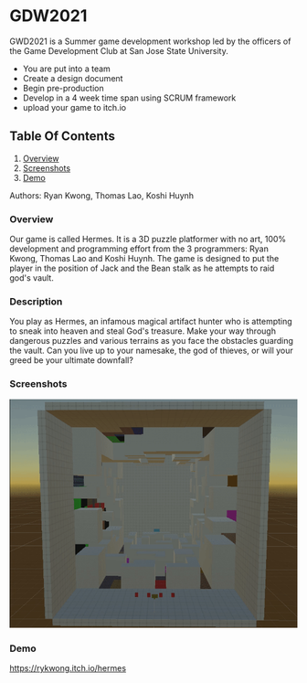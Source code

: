 # GDW2021
  GWD2021 is a Summer game development workshop led by the officers of the Game Development Club at San Jose State University.
  * You are put into a team
  * Create a design document 
  * Begin pre-production
  * Develop in a 4 week time span using SCRUM framework
  * upload your game to itch.io
## Table Of Contents
1. [Overview](#Overview)
2. [Screenshots](#Screenshots)
3. [Demo](#Demo)

Authors: Ryan Kwong, Thomas Lao, Koshi Huynh

### Overview
  Our game is called Hermes. It is a 3D puzzle platformer with no art, 100% development and programming effort from the 3 programmers: Ryan Kwong, Thomas Lao and Koshi Huynh. The game is designed to put the player in the position of Jack and the Bean stalk as he attempts to raid god's vault.
  
### Description

You play as Hermes, an infamous magical artifact hunter who is attempting to sneak into heaven and steal God's treasure. 
Make your way through dangerous puzzles and various terrains as you face the obstacles guarding the vault. 
Can you live up to your namesake, the god of thieves, or will your greed be your ultimate downfall?  

### Screenshots
<img src="2k9mZv.gif" width="600" />

 
### Demo

https://rykwong.itch.io/hermes


